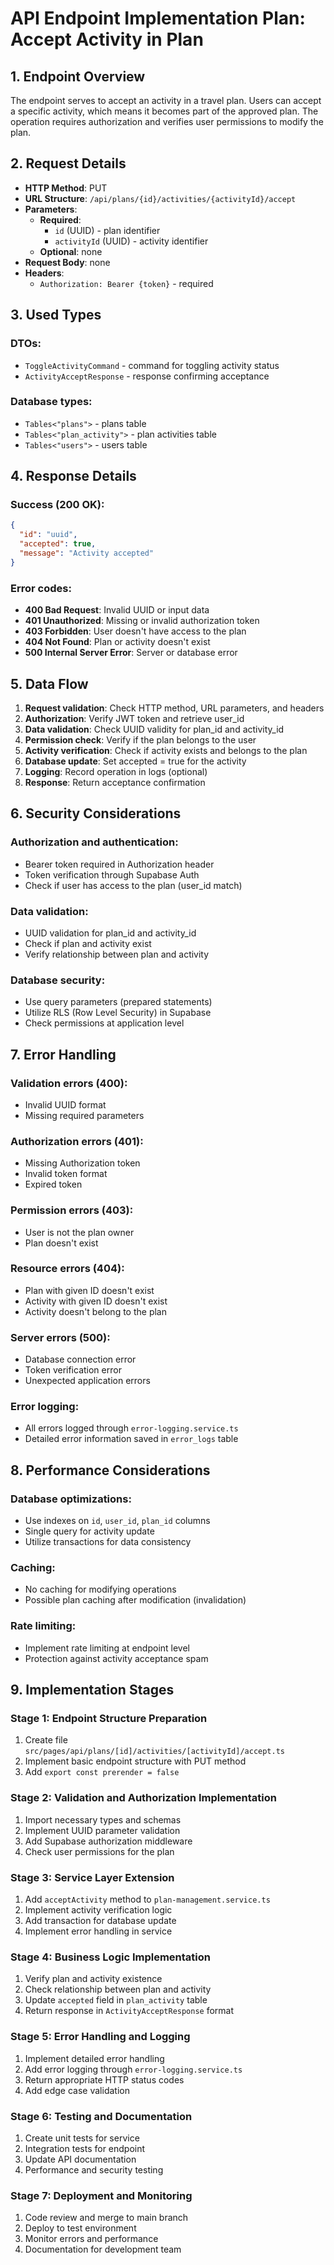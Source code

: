 # API Endpoint Implementation Plan: Accept Activity in Plan

## 1. Endpoint Overview

The endpoint serves to accept an activity in a travel plan. Users can accept a specific activity, which means it becomes part of the approved plan. The operation requires authorization and verifies user permissions to modify the plan.

## 2. Request Details

- **HTTP Method**: PUT
- **URL Structure**: `/api/plans/{id}/activities/{activityId}/accept`
- **Parameters**:
  - **Required**:
    - `id` (UUID) - plan identifier
    - `activityId` (UUID) - activity identifier
  - **Optional**: none
- **Request Body**: none
- **Headers**:
  - `Authorization: Bearer {token}` - required

## 3. Used Types

### DTOs:

- `ToggleActivityCommand` - command for toggling activity status
- `ActivityAcceptResponse` - response confirming acceptance

### Database types:

- `Tables<"plans">` - plans table
- `Tables<"plan_activity">` - plan activities table
- `Tables<"users">` - users table

## 4. Response Details

### Success (200 OK):

```json
{
  "id": "uuid",
  "accepted": true,
  "message": "Activity accepted"
}
```

### Error codes:

- **400 Bad Request**: Invalid UUID or input data
- **401 Unauthorized**: Missing or invalid authorization token
- **403 Forbidden**: User doesn't have access to the plan
- **404 Not Found**: Plan or activity doesn't exist
- **500 Internal Server Error**: Server or database error

## 5. Data Flow

1. **Request validation**: Check HTTP method, URL parameters, and headers
2. **Authorization**: Verify JWT token and retrieve user_id
3. **Data validation**: Check UUID validity for plan_id and activity_id
4. **Permission check**: Verify if the plan belongs to the user
5. **Activity verification**: Check if activity exists and belongs to the plan
6. **Database update**: Set accepted = true for the activity
7. **Logging**: Record operation in logs (optional)
8. **Response**: Return acceptance confirmation

## 6. Security Considerations

### Authorization and authentication:

- Bearer token required in Authorization header
- Token verification through Supabase Auth
- Check if user has access to the plan (user_id match)

### Data validation:

- UUID validation for plan_id and activity_id
- Check if plan and activity exist
- Verify relationship between plan and activity

### Database security:

- Use query parameters (prepared statements)
- Utilize RLS (Row Level Security) in Supabase
- Check permissions at application level

## 7. Error Handling

### Validation errors (400):

- Invalid UUID format
- Missing required parameters

### Authorization errors (401):

- Missing Authorization token
- Invalid token format
- Expired token

### Permission errors (403):

- User is not the plan owner
- Plan doesn't exist

### Resource errors (404):

- Plan with given ID doesn't exist
- Activity with given ID doesn't exist
- Activity doesn't belong to the plan

### Server errors (500):

- Database connection error
- Token verification error
- Unexpected application errors

### Error logging:

- All errors logged through `error-logging.service.ts`
- Detailed error information saved in `error_logs` table

## 8. Performance Considerations

### Database optimizations:

- Use indexes on `id`, `user_id`, `plan_id` columns
- Single query for activity update
- Utilize transactions for data consistency

### Caching:

- No caching for modifying operations
- Possible plan caching after modification (invalidation)

### Rate limiting:

- Implement rate limiting at endpoint level
- Protection against activity acceptance spam

## 9. Implementation Stages

### Stage 1: Endpoint Structure Preparation

1. Create file `src/pages/api/plans/[id]/activities/[activityId]/accept.ts`
2. Implement basic endpoint structure with PUT method
3. Add `export const prerender = false`

### Stage 2: Validation and Authorization Implementation

1. Import necessary types and schemas
2. Implement UUID parameter validation
3. Add Supabase authorization middleware
4. Check user permissions for the plan

### Stage 3: Service Layer Extension

1. Add `acceptActivity` method to `plan-management.service.ts`
2. Implement activity verification logic
3. Add transaction for database update
4. Implement error handling in service

### Stage 4: Business Logic Implementation

1. Verify plan and activity existence
2. Check relationship between plan and activity
3. Update `accepted` field in `plan_activity` table
4. Return response in `ActivityAcceptResponse` format

### Stage 5: Error Handling and Logging

1. Implement detailed error handling
2. Add error logging through `error-logging.service.ts`
3. Return appropriate HTTP status codes
4. Add edge case validation

### Stage 6: Testing and Documentation

1. Create unit tests for service
2. Integration tests for endpoint
3. Update API documentation
4. Performance and security testing

### Stage 7: Deployment and Monitoring

1. Code review and merge to main branch
2. Deploy to test environment
3. Monitor errors and performance
4. Documentation for development team
